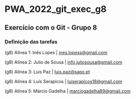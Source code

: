 # PWA_2022_git_exec_g8

## Exercício com o Git - Grupo 8

### Definição das tarefas

(g8) Alínea 1: Inês Lopes | ines.lopess@gmail.com

(g8) Alínea 2: Julio de Sousa | info.juliosousa@gmail.com

(g8) Alínea 3: Luis Paz | luis.paz@sapo.pt

(g8) Alínea 4: Luís Serapicos | luiserapicos18@gmail.com

(g8) Alínea 5: Márcio Gadelha | marciogadelha89@gmail.com
